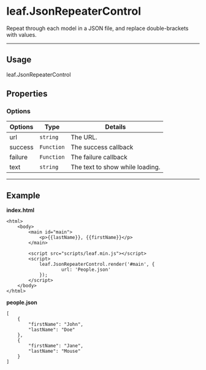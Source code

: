 # leaf.JsonRepeaterControl

Repeat through each model in a JSON file, and replace double-brackets with values.

----------------------------------------------------------------------

## Usage

leaf.JsonRepeaterControl

## Properties

### Options

| Options         | Type          | Details                          |
| --------------- | ------------- | -------------------------------- |
| url             | `string`      | The URL.                         |
| success         | `Function`    | The success callback             |
| failure         | `Function`    | The failure callback             |
| text            | `string`      | The text to show while loading.  |

----------------------------------------------------------------------

## Example

**index.html**

	<html>	
		<body>
        	<main id="main">
            	<p>{{lastName}}, {{firstName}}</p>
        	</main>

			<script src="scripts/leaf.min.js"></script>
			<script>	
	            leaf.JsonRepeaterControl.render('#main', {
	                    url: 'People.json'
	            });
			</script>
		</body>
	</html>	

**people.json**

	[  
		{  
			"firstName": "John",
			"lastName": "Doe"
		},
		{  
			"firstName": "Jane",
			"lastName": "Mouse"
		}
	]	